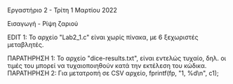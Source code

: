 Εργαστήριο 2 - Τρίτη 1 Μαρτίου 2022

Εισαγωγή - Ρίψη ζαριού


EDIT 1: Το αρχείο "Lab2_1.c" είναι χωρίς πίνακα, με 6 ξεχωριστές μεταβλητές.

ΠΑΡΑΤΗΡΗΣΗ 1: Το αρχείο "dice-results.txt", είναι εντελώς τυχαίο, δηλ. οι τιμές του μπορεί να τυχαιοποιηθούν κατά την εκτέλεση του κώδικα.
ΠΑΡΑΤΗΡΗΣΗ 2: Για μετατροπή σε CSV αρχείο, fprintf(fp, "1, %d\n", c1);
